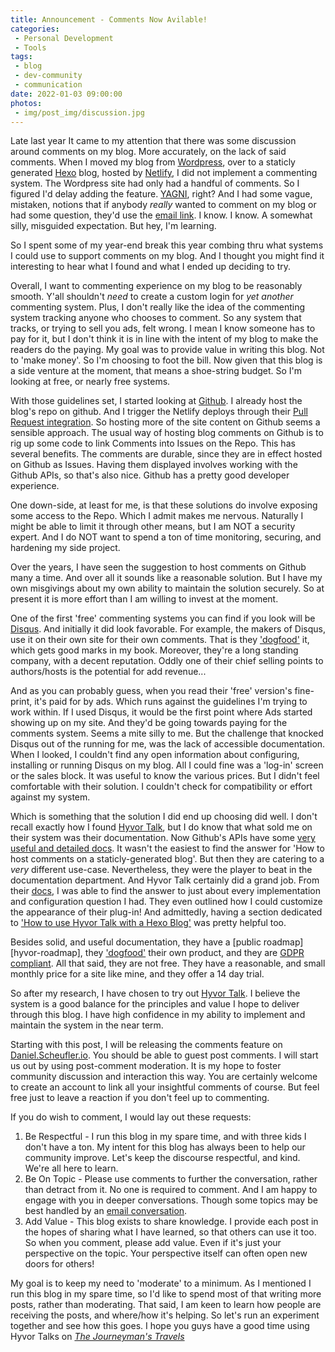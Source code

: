 ```yaml
---
title: Announcement - Comments Now Avilable!
categories:
 - Personal Development
 - Tools
tags:
 - blog
 - dev-community
 - communication
date: 2022-01-03 09:00:00
photos: 
 - img/post_img/discussion.jpg
---
```


Late last year It came to my attention that there was some discussion around comments on my blog. More accurately, on the lack of said comments. When I moved my blog from [Wordpress][wordpress-site], over to a staticly generated [Hexo][first-hexo] blog, hosted by [Netlify][netlify], I did not implement a commenting system. The Wordpress site had only had a handful of comments. So I figured I'd delay adding the feature. [YAGNI][yagni], right? And I had some vague, mistaken, notions that if anybody _really_ wanted to comment on my blog or had some question, they'd use the [email link][email-me]. I know. I know. A somewhat silly, misguided expectation. But hey, I'm learning.

So I spent some of my year-end break this year combing thru what systems I could use to support comments on my blog. And I thought you might find it interesting to hear what I found and what I ended up deciding to try.

Overall, I want to commenting experience on my blog to be reasonably smooth. Y'all shouldn't _need_ to create a custom login for _yet another_ commenting system. Plus, I don't really like the idea of the commenting system tracking anyone who chooses to comment. So any system that tracks, or trying to sell you ads, felt wrong. I mean I know someone has to pay for it, but I don't think it is in line with the intent of my blog to make the readers do the paying. My goal was to provide value in writing this blog. Not to 'make money'. So I'm choosing to foot the bill. Now given that this blog is a side venture at the moment, that means a shoe-string budget. So I'm looking at free, or nearly free systems.

With those guidelines set, I started looking at [Github][github]. I already host the blog's repo on github. And I trigger the Netlify deploys through their [Pull Request integration][netlify-pr]. So hosting more of the site content on Github seems a sensible approach. The usual way of hosting blog comments on Github is to rig up some code to link Comments into Issues on the Repo. This has several benefits. The comments are durable, since they are in effect hosted on Github as Issues. Having them displayed involves working with the Github APIs, so that's also nice. Github has a pretty good developer experience. 

One down-side, at least for me, is that these solutions do involve exposing some access to the Repo. Which I admit makes me nervous. Naturally I might be able to limit it through other means, but I am NOT a security expert. And I do NOT want to spend a ton of time monitoring, securing, and hardening my side project. 

Over the years, I have seen the suggestion to host comments on Github many a time. And over all it sounds like a reasonable solution. But I have my own misgivings about my own ability to maintain the solution securely. So at present it is more effort than I am willing to invest at the moment.

One of the first 'free' commenting systems you can find if you look will be [Disqus][disqus]. And initially it did look favorable. For example, the makers of Disqus, use it on their own site for their own comments. That is they ['dogfood'][dog-food] it, which gets good marks in my book. Moreover, they're a long standing company, with a decent reputation. Oddly one of their chief selling points to authors/hosts is the potential for add revenue... 

And as you can probably guess, when you read their 'free' version's fine-print, it's paid for by ads. Which  runs against the guidelines I'm trying to work within. If I used Disqus, it would be the first point where Ads started showing up on my site. And they'd be going towards paying for the comments system. Seems a mite silly to me. But the challenge that knocked Disqus out of the running for me, was the lack of accessible documentation. When I looked, I couldn't find any open information about configuring, installing or running Disqus on my blog. All I could fine was a 'log-in' screen or the sales block. It was useful to know the various prices. But I didn't feel comfortable with their solution. I couldn't check for compatibility or effort against my system. 

Which is something that the solution I did end up choosing did well. I don't recall exactly how I found [Hyvor Talk][hyvor-talk], but I do know that what sold me on their system was their documentation. Now Github's APIs have some [very useful and detailed docs][github-docs]. It wasn't the easiest to find the answer for 'How to host comments on a staticly-generated blog'. But then they are catering to a _very_ different use-case. Nevertheless, they were the player to beat in the documentation department. And Hyvor Talk certainly did a grand job. From their [docs][hyvor-docs], I was able to find the answer to just about every implementation and configuration question I had. They even outlined how I could customize the appearance of their plug-in! And admittedly, having a section dedicated to ['How to use Hyvor Talk with a Hexo Blog'][hyvor-hexo] was pretty helpful too.

Besides solid, and useful documentation, they have a [public roadmap][hyvor-roadmap], they ['dogfood'][dog-food] their own product, and they are [GDPR compliant][hyvor-gdpr]. All that said, they are not free. They have a reasonable, and small monthly price for a site like mine, and they offer a 14 day trial. 

So after my research, I have chosen to try out [Hyvor Talk][hyvor-talk]. I believe the system is a good balance for the principles and value I hope to deliver through this blog. I have high confidence in my ability to implement and maintain the system in the near term. 

Starting with this post, I will be releasing the comments feature on [Daniel.Scheufler.io][blog]. You should be able to guest post comments. I will start us out by using post-comment moderation. It is my hope to foster community discussion and interaction this way.  You are certainly welcome to create an account to link all your insightful comments of course. But feel free just to leave a reaction if you don't feel up to commenting.

If you do wish to comment, I would lay out these requests:
1. Be Respectful - I run this blog in my spare time, and with three kids I don't have a ton. My intent for this blog has always been to help our community improve. Let's keep the discourse respectful, and kind. We're all here to learn.
2. Be On Topic - Please use comments to further the conversation, rather than detract from it. No one is required to comment. And I am happy to engage with you in deeper conversations. Though some topics may be best handled by an [email conversation][email-me].
3. Add Value - This blog exists to share knowledge. I provide each post in the hopes of sharing what I have learned, so that others can use it too. So when you comment, please add value. Even if it's just your perspective on the topic. Your perspective itself can often open new doors for others!

My goal is to keep my need to 'moderate' to a minimum. As I mentioned I run this blog in my spare time, so I'd like to spend most of that writing more posts, rather than moderating. That said, I am keen to learn how people are receiving the posts, and where/how it's helping. So let's run an experiment together and see how this goes. I hope you guys have a good time using Hyvor Talks on *[The Journeyman's Travels][blog]*

[wordpress-site]: https://danieljscheufler.wordpress.com
[first-hexo]: /2018/10/14/hexo-discovery/
[netlify]: https://www.netlify.com/
[email-me]: mailto:daniel@scheufler.io
[blog]: https://daniel.scheufler.tech
[yagni]: https://en.wikipedia.org/wiki/You_aren%27t_gonna_need_it
[github]: https://github.com/
[netlify-pr]: https://docs.netlify.com/site-deploys/create-deploys/
[dog-food]: https://en.wikipedia.org/wiki/Eating_your_own_dog_food
[disqus]: https://disqus.com/
[github-docs]: https://docs.github.com/en
[hyvor-talk]: https://talk.hyvor.com/
[hyvor-docs]: https://talk.hyvor.com/docs
[hyvor-hexo]: https://talk.hyvor.com/docs/install?section=hexo
[hyvor-roadmpa]: https://hyvor.notion.site/Public-Roadmap-Hyvor-Talk-57804cc582c74c15b6ea30324e35f2a8
[hyvor-gdpr]: https://talk.hyvor.com/docs/gdpr